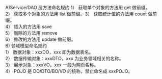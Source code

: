 A)Service/DAO 层方法命名规约
    1） 获取单个对象的方法用 get 做前缀。<br>
    2） 获取多个对象的方法用 list 做前缀。·
    3） 获取统计值的方法用 count 做前缀。<br>
    4） 插入的方法用 save<br>
    5） 删除的方法用 remove<br>
    6） 修改的方法用 update 做前缀。<br>
B) 领域模型命名规约<br>
    1） 数据对象：xxxDO，xxx 即为数据表名。<br>
    2） 数据传输对象：xxxDTO，xxx 为业务领域相关的名称。<br>
    3） 展示对象：xxxVO，xxx 一般为网页名称。<br>
    4） POJO 是 DO/DTO/BO/VO 的统称，禁止命名成 xxxPOJO。<br>
